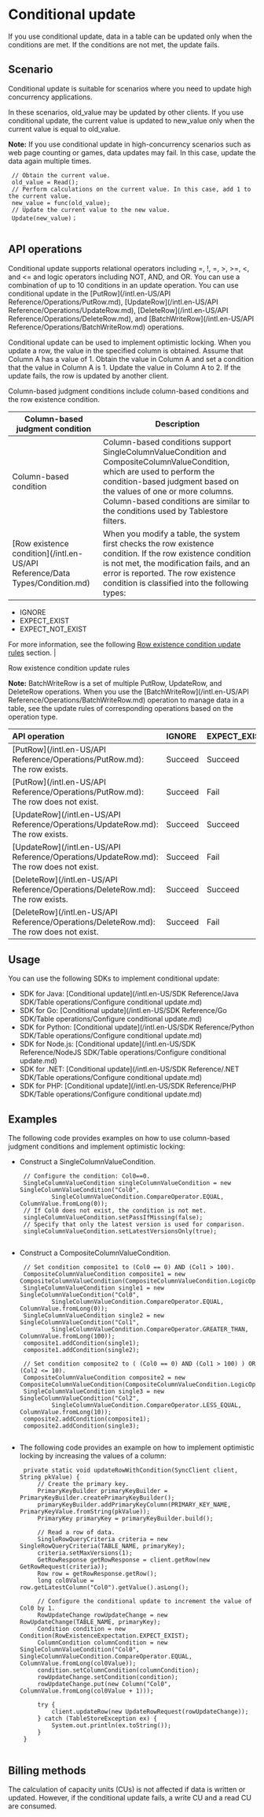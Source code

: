 # Conditional update

If you use conditional update, data in a table can be updated only when the conditions are met. If the conditions are not met, the update fails.

## Scenario

Conditional update is suitable for scenarios where you need to update high concurrency applications.

In these scenarios, old\_value may be updated by other clients. If you use conditional update, the current value is updated to new\_value only when the current value is equal to old\_value.

**Note:** If you use conditional update in high-concurrency scenarios such as web page counting or games, data updates may fail. In this case, update the data again multiple times.

```
 // Obtain the current value.
 old_value = Read();
 // Perform calculations on the current value. In this case, add 1 to the current value.
 new_value = func(old_value);
 // Update the current value to the new value.
 Update(new_value)；
                
```

## API operations

Conditional update supports relational operators including =, !, =, \>, \>=, <, and <= and logic operators including NOT, AND, and OR. You can use a combination of up to 10 conditions in an update operation. You can use conditional update in the [PutRow](/intl.en-US/API Reference/Operations/PutRow.md), [UpdateRow](/intl.en-US/API Reference/Operations/UpdateRow.md), [DeleteRow](/intl.en-US/API Reference/Operations/DeleteRow.md), and [BatchWriteRow](/intl.en-US/API Reference/Operations/BatchWriteRow.md) operations.

Conditional update can be used to implement optimistic locking. When you update a row, the value in the specified column is obtained. Assume that Column A has a value of 1. Obtain the value in Column A and set a condition that the value in Column A is 1. Update the value in Column A to 2. If the update fails, the row is updated by another client.

Column-based judgment conditions include column-based conditions and the row existence condition.

|Column-based judgment condition|Description|
|-------------------------------|-----------|
|Column-based condition|Column-based conditions support SingleColumnValueCondition and CompositeColumnValueCondition, which are used to perform the condition-based judgment based on the values of one or more columns. Column-based conditions are similar to the conditions used by Tablestore filters.|
|[Row existence condition](/intl.en-US/API Reference/Data Types/Condition.md)|When you modify a table, the system first checks the row existence condition. If the row existence condition is not met, the modification fails, and an error is reported. The row existence condition is classified into the following types:

-   IGNORE
-   EXPECT\_EXIST
-   EXPECT\_NOT\_EXIST

For more information, see the following [Row existence condition update rules](#p_475_9wy_nbk) section. |

Row existence condition update rules

**Note:** BatchWriteRow is a set of multiple PutRow, UpdateRow, and DeleteRow operations. When you use the [BatchWriteRow](/intl.en-US/API Reference/Operations/BatchWriteRow.md) operation to manage data in a table, see the update rules of corresponding operations based on the operation type.

|API operation|IGNORE|EXPECT\_EXIST|EXPECT\_NOT\_EXIST|
|:------------|:-----|:------------|:-----------------|
|[PutRow](/intl.en-US/API Reference/Operations/PutRow.md): The row exists.|Succeed|Succeed|Fail|
|[PutRow](/intl.en-US/API Reference/Operations/PutRow.md): The row does not exist.|Succeed|Fail|Succeed|
|[UpdateRow](/intl.en-US/API Reference/Operations/UpdateRow.md): The row exists.|Succeed|Succeed|Fail|
|[UpdateRow](/intl.en-US/API Reference/Operations/UpdateRow.md): The row does not exist.|Succeed|Fail|Succeed|
|[DeleteRow](/intl.en-US/API Reference/Operations/DeleteRow.md): The row exists.|Succeed|Succeed|Fail|
|[DeleteRow](/intl.en-US/API Reference/Operations/DeleteRow.md): The row does not exist.|Succeed|Fail|Succeed|

## Usage

You can use the following SDKs to implement conditional update:

-   SDK for Java: [Conditional update](/intl.en-US/SDK Reference/Java SDK/Table operations/Configure conditional update.md)
-   SDK for Go: [Conditional update](/intl.en-US/SDK Reference/Go SDK/Table operations/Configure conditional update.md)
-   SDK for Python: [Conditional update](/intl.en-US/SDK Reference/Python SDK/Table operations/Configure conditional update.md)
-   SDK for Node.js: [Conditional update](/intl.en-US/SDK Reference/NodeJS SDK/Table operations/Configure conditional update.md)
-   SDK for .NET: [Conditional update](/intl.en-US/SDK Reference/.NET SDK/Table operations/Configure conditional update.md)
-   SDK for PHP: [Conditional update](/intl.en-US/SDK Reference/PHP SDK/Table operations/Configure conditional update.md)

## Examples

The following code provides examples on how to use column-based judgment conditions and implement optimistic locking:

-   Construct a SingleColumnValueCondition.

    ```
     // Configure the condition: Col0==0.
     SingleColumnValueCondition singleColumnValueCondition = new SingleColumnValueCondition("Col0",
             SingleColumnValueCondition.CompareOperator.EQUAL, ColumnValue.fromLong(0));
     // If Col0 does not exist, the condition is not met.
     singleColumnValueCondition.setPassIfMissing(false);
     // Specify that only the latest version is used for comparison.
     singleColumnValueCondition.setLatestVersionsOnly(true);
                        
    ```

-   Construct a CompositeColumnValueCondition.

    ```
     // Set condition composite1 to (Col0 == 0) AND (Col1 > 100).
     CompositeColumnValueCondition composite1 = new CompositeColumnValueCondition(CompositeColumnValueCondition.LogicOperator.AND);
     SingleColumnValueCondition single1 = new SingleColumnValueCondition("Col0",
             SingleColumnValueCondition.CompareOperator.EQUAL, ColumnValue.fromLong(0));
     SingleColumnValueCondition single2 = new SingleColumnValueCondition("Col1",
             SingleColumnValueCondition.CompareOperator.GREATER_THAN, ColumnValue.fromLong(100));
     composite1.addCondition(single1);
     composite1.addCondition(single2);
    
     // Set condition composite2 to ( (Col0 == 0) AND (Col1 > 100) ) OR (Col2 <= 10).
     CompositeColumnValueCondition composite2 = new CompositeColumnValueCondition(CompositeColumnValueCondition.LogicOperator.OR);
     SingleColumnValueCondition single3 = new SingleColumnValueCondition("Col2",
             SingleColumnValueCondition.CompareOperator.LESS_EQUAL, ColumnValue.fromLong(10));
     composite2.addCondition(composite1);
     composite2.addCondition(single3);     
                        
    ```

-   The following code provides an example on how to implement optimistic locking by increasing the values of a column:

    ```
     private static void updateRowWithCondition(SyncClient client, String pkValue) {
         // Create the primary key.
         PrimaryKeyBuilder primaryKeyBuilder = PrimaryKeyBuilder.createPrimaryKeyBuilder();
         primaryKeyBuilder.addPrimaryKeyColumn(PRIMARY_KEY_NAME, PrimaryKeyValue.fromString(pkValue));
         PrimaryKey primaryKey = primaryKeyBuilder.build();
    
         // Read a row of data.
         SingleRowQueryCriteria criteria = new SingleRowQueryCriteria(TABLE_NAME, primaryKey);
         criteria.setMaxVersions(1);
         GetRowResponse getRowResponse = client.getRow(new GetRowRequest(criteria));
         Row row = getRowResponse.getRow();
         long col0Value = row.getLatestColumn("Col0").getValue().asLong();
    
         // Configure the conditional update to increment the value of Col0 by 1.
         RowUpdateChange rowUpdateChange = new RowUpdateChange(TABLE_NAME, primaryKey);
         Condition condition = new Condition(RowExistenceExpectation.EXPECT_EXIST);
         ColumnCondition columnCondition = new SingleColumnValueCondition("Col0", SingleColumnValueCondition.CompareOperator.EQUAL, ColumnValue.fromLong(col0Value));
         condition.setColumnCondition(columnCondition);
         rowUpdateChange.setCondition(condition);
         rowUpdateChange.put(new Column("Col0", ColumnValue.fromLong(col0Value + 1)));
    
         try {
             client.updateRow(new UpdateRowRequest(rowUpdateChange));
         } catch (TableStoreException ex) {
             System.out.println(ex.toString());
         }
     }
                        
    ```


## Billing methods

The calculation of capacity units \(CUs\) is not affected if data is written or updated. However, if the conditional update fails, a write CU and a read CU are consumed.

